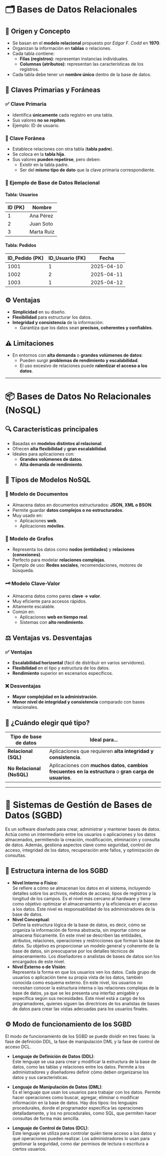 # 🗂️ Bases de Datos Relacionales

## 📌 Origen y Concepto
- Se basan en el **modelo relacional** propuesto por *Edgar F. Codd* en **1970**.
- Organizan la información en **tablas** o relaciones.
- Cada tabla contiene:
  - **Filas (registros)**: representan instancias individuales.
  - **Columnas (atributos)**: representan las características de los registros.
- Cada tabla debe tener un **nombre único** dentro de la base de datos.

## 🔑 Claves Primarias y Foráneas

### ✅ Clave Primaria
- Identifica **únicamente** cada registro en una tabla.
- Sus valores **no se repiten**.
- Ejemplo: ID de usuario.

### 🔁 Clave Foránea
- Establece relaciones con otra tabla (**tabla padre**).
- Se coloca en la **tabla hija**.
- Sus valores **pueden repetirse**, pero deben:
  - Existir en la tabla padre.
  - Ser del **mismo tipo de dato** que la clave primaria correspondiente.

### 🧾 Ejemplo de Base de Datos Relacional

#### **Tabla: Usuarios**

| ID (PK) | Nombre     |
|---------|------------|
| 1       | Ana Pérez  |
| 2       | Juan Soto  |
| 3       | Marta Ruiz |

#### **Tabla: Pedidos**

| ID_Pedido (PK) | ID_Usuario (FK) | Fecha       |
|----------------|------------------|-------------|
| 1001           | 1                | 2025-04-10  |
| 1002           | 2                | 2025-04-11  |
| 1003           | 1                | 2025-04-12  |

## ⚙️ Ventajas
- **Simplicidad** en su diseño.
- **Flexibilidad** para estructurar los datos.
- **Integridad y consistencia** de la información:
  - Garantiza que los datos sean **precisos, coherentes y confiables**.

## ⚠️ Limitaciones
- En entornos con **alta demanda** o **grandes volúmenes de datos**:
  - Pueden surgir **problemas de rendimiento y escalabilidad**.
  - El uso excesivo de relaciones puede **ralentizar el acceso a los datos**.

---

# 📦 Bases de Datos No Relacionales (NoSQL)

## 🔍 Características principales
- Basadas en **modelos distintos al relacional**.
- Ofrecen **alta flexibilidad** y **gran escalabilidad**.
- Ideales para aplicaciones con:
  - **Grandes volúmenes de datos**.
  - **Alta demanda de rendimiento**.

## 🧩 Tipos de Modelos NoSQL

### 📄 Modelo de Documentos
- Almacena datos en documentos estructurados: **JSON, XML o BSON**.
- Permite guardar **datos complejos o no estructurados**.
- Muy usado en:
  - Aplicaciones **web**.
  - Aplicaciones **móviles**.

### 🔗 Modelo de Grafos
- Representa los datos como **nodos (entidades)** y **relaciones (conexiones)**.
- Perfecto para modelar **relaciones complejas**.
- Ejemplo de uso: **Redes sociales**, recomendaciones, motores de búsqueda.

### 🗝️ Modelo Clave-Valor
- Almacena datos como pares **clave → valor**.
- Muy eficiente para accesos rápidos.
- Altamente escalable.
- Común en:
  - Aplicaciones **web en tiempo real**.
  - Sistemas con **alto rendimiento**.

## ⚖️ Ventajas vs. Desventajas

### ✅ Ventajas
- **Escalabilidad horizontal** (fácil de distribuir en varios servidores).
- **Flexibilidad** en el tipo y estructura de los datos.
- **Rendimiento** superior en escenarios específicos.

### ❌ Desventajas
- **Mayor complejidad en la administración**.
- **Menor nivel de integridad y consistencia** comparado con bases relacionales.

## 🧠 ¿Cuándo elegir qué tipo?

| Tipo de base de datos       | Ideal para...                                                                 |
|----------------------------|------------------------------------------------------------------------------|
| **Relacional (SQL)**        | Aplicaciones que requieren **alta integridad y consistencia**.              |
| **No Relacional (NoSQL)**   | Aplicaciones con **muchos datos**, **cambios frecuentes en la estructura** o **gran carga de usuarios**. |

---

# 🧰 Sistemas de Gestión de Bases de Datos (SGBD)

Es un software diseñado para crear, administrar y mantener bases de datos. Actúa como un intermediario entre los usuarios o aplicaciones y los datos almacenados, permitiendo la creación, modificación, eliminación y consulta de datos. Además, gestiona aspectos clave como seguridad, control de acceso, integridad de los datos, recuperación ante fallos, y optimización de consultas.

## 🧱 Estructura interna de los SGBD
- **Nivel Interno o Físico**:  
  Se refiere a cómo se almacenan los datos en el sistema, incluyendo detalles sobre los archivos, métodos de acceso, tipos de registros y la longitud de los campos. Es el nivel más cercano al hardware y tiene como objetivo optimizar el almacenamiento y la eficiencia en el acceso a los datos. Este nivel es responsabilidad de los administradores de la base de datos.
- **Nivel Conceptual**:  
  Define la estructura lógica de la base de datos, es decir, cómo se organiza la información de forma abstracta, sin importar cómo se almacena físicamente. En este nivel se describen las entidades, atributos, relaciones, operaciones y restricciones que forman la base de datos. Su objetivo es proporcionar un modelo general y coherente de la base de datos, sin preocuparse por los detalles técnicos de almacenamiento. Los diseñadores o analistas de bases de datos son los encargados de este nivel.
- **Nivel Externo o de Visión**:  
  Representa la forma en que los usuarios ven los datos. Cada grupo de usuarios o aplicación tiene su propia vista de los datos, también conocida como esquema externo. En este nivel, los usuarios no necesitan conocer la estructura interna o las relaciones complejas de la base de datos, ya que se les presenta una interfaz amigable y específica según sus necesidades. Este nivel está a cargo de los programadores, quienes siguen las directrices de los analistas de bases de datos para crear las vistas adecuadas para los usuarios finales.

## ⚙️ Modo de funcionamiento de los SGBD

El modo de funcionamiento de los SGBD se puede dividir en tres fases: la fase de definición DDL, la fase de manipulación DML y la fase de control de acceso DCL.

- **Lenguaje de Definición de Datos (DDL)**:  
  Este lenguaje se usa para crear y modificar la estructura de la base de datos, como las tablas y relaciones entre los datos. Permite a los administradores y diseñadores definir cómo deben organizarse los datos y sus características.

- **Lenguaje de Manipulación de Datos (DML)**:  
  Es el lenguaje que usan los usuarios para trabajar con los datos. Permite hacer operaciones como buscar, agregar, eliminar o modificar información en la base de datos. Hay dos tipos: los lenguajes procedurales, donde el programador especifica las operaciones detalladamente, y los no procedurales, como SQL, que permiten hacer consultas de forma más sencilla.

- **Lenguaje de Control de Datos (DCL)**:  
  Este lenguaje se utiliza para controlar quién tiene acceso a los datos y qué operaciones pueden realizar. Los administradores lo usan para gestionar la seguridad, como dar permisos de lectura o escritura a ciertos usuarios.
